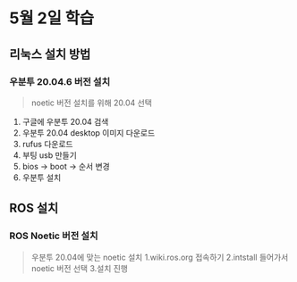 # 5월 2일 학습

## 리눅스 설치 방법
### 우분투 20.04.6 버전 설치
> noetic 버전 설치를 위해 20.04 선택
1. 구글에 우분투 20.04 검색
2. 우분투 20.04 desktop 이미지 다운로드
3. rufus 다운로드
4. 부팅 usb 만들기
5. bios -> boot -> 순서 변경
6. 우분투 설치

## ROS 설치
### ROS Noetic 버전 설치
> 우분투 20.04에 맞는 noetic 설치
1.wiki.ros.org 접속하기
2.intstall 들어가서 noetic 버전 선택
3.설치 진행
